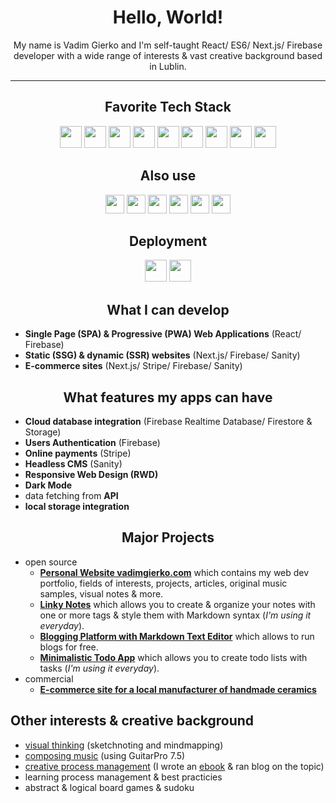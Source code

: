 <h1 align="center">Hello, World!</h1>

<p align="center">My name is Vadim Gierko and I'm self-taught React/ ES6/ Next.js/ Firebase developer with a wide range of interests & vast creative background based in Lublin.</p>

---

<h2 align="center">Favorite Tech Stack</h2>

<div align="center">
  <img src="https://img.shields.io/badge/React-20232A?style=for-the-badge&logo=react&logoColor=61DAFB" height="35">
  <img src="https://img.shields.io/badge/next.js-000000?style=for-the-badge&logo=nextdotjs&logoColor=white" height="35">
  <img src="https://img.shields.io/badge/JavaScript-323330?style=for-the-badge&logo=javascript&logoColor=F7DF1E" height="35">
  <img src="https://img.shields.io/badge/React_Router-CA4245?style=for-the-badge&logo=react-router&logoColor=white" height="35">
  <img src="https://img.shields.io/badge/Bootstrap-563D7C?style=for-the-badge&logo=bootstrap&logoColor=white" height="35">
  <img src="https://img.shields.io/badge/firebase-ffca28?style=for-the-badge&logo=firebase&logoColor=black" height="35">
  <img src="https://img.shields.io/badge/Markdown-000000?style=for-the-badge&logo=markdown&logoColor=white" height="35">
  <img src="https://img.shields.io/badge/CSS3-1572B6?style=for-the-badge&logo=css3&logoColor=white" height="35">
  <img src="https://img.shields.io/badge/HTML5-E34F26?style=for-the-badge&logo=html5&logoColor=white" height="35">
</div>

<h2 align="center">Also use</h2>

<div align="center">
  <img src="https://img.shields.io/badge/Redux-593D88?style=for-the-badge&logo=redux&logoColor=white" height="30">
  <img src="https://img.shields.io/badge/Stripe-626CD9?style=for-the-badge&logo=Stripe&logoColor=white" height="30">
  <img src="https://img.shields.io/badge/Material%20UI-007FFF?style=for-the-badge&logo=mui&logoColor=white" height="30">
  <img src="https://img.shields.io/badge/styled--components-DB7093?style=for-the-badge&logo=styled-components&logoColor=white" height="30">
  <img src="https://img.shields.io/badge/p5%20js-ED225D?style=for-the-badge&logo=p5dotjs&logoColor=white" height="30">
  <img src="https://img.shields.io/badge/typescript-%23007ACC.svg?style=for-the-badge&logo=typescript&logoColor=white" height="30">
</div>

<h2 align="center">Deployment</h2>

<div align="center">
  <img src="https://img.shields.io/badge/GitHub%20Pages-222222?style=for-the-badge&logo=GitHub%20Pages&logoColor=white" height="35">
  <img src="https://img.shields.io/badge/Vercel-000000?style=for-the-badge&logo=vercel&logoColor=white" height="35">
</div>

<h2 align="center">What I can develop</h2>

- **Single Page (SPA) & Progressive (PWA) Web Applications** (React/ Firebase)
- **Static (SSG) & dynamic (SSR) websites** (Next.js/ Firebase/ Sanity)
- **E-commerce sites** (Next.js/ Stripe/ Firebase/ Sanity)

<h2 align="center">What features my apps can have</h2>

- **Cloud database integration** (Firebase Realtime Database/ Firestore & Storage)
- **Users Authentication** (Firebase)
- **Online payments** (Stripe)
- **Headless CMS** (Sanity)
- **Responsive Web Design (RWD)**
- **Dark Mode**
- data fetching from **API**
- **local storage integration**

<h2 align="center">Major Projects</h2>

- open source
  - **[Personal Website vadimgierko.com](https://vadimgierko.com)** which contains my web dev portfolio, fields of interests, projects, articles, original music samples, visual notes & more.
  - **[Linky Notes](https://vadimgierko.github.io/linky-notes/)** which allows you to create & organize your notes with one or more tags & style them with Markdown syntax (*I'm using it everyday*).
  - **[Blogging Platform with Markdown Text Editor](https://vadimgierko.github.io/blogging-platform/)** which allows to run blogs for free.
  - **[Minimalistic Todo App](https://vadimgierko.github.io/todo-app/)** which allows you to create todo lists with tasks (*I'm using it everyday*).
- commercial
  - **[E-commerce site for a local manufacturer of handmade ceramics](https://ecommerce-website-next-js-sanity-stripe-firebase.vercel.app/)**

## Other interests & creative background

- [visual thinking](https://vadimgierko.com/visual-thinking) (sketchnoting and mindmapping)
- [composing music](https://www.vadimgierko.com/music) (using GuitarPro 7.5)
- [creative process management](https://www.vadimgierko.com/creative-process-management) (I wrote an [ebook](https://www.vadimgierko.com/ebook-zarzadzanie-procesem-tworczym) & ran blog on the topic)
- learning process management & best practicies
- abstract & logical board games & sudoku
